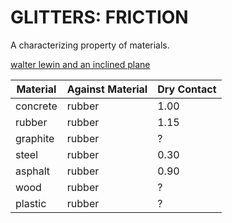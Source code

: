 # GLITTERS: FRICTION

A characterizing property of materials. 

[walter lewin and an inclined plane](https://youtu.be/cB8GNQuyMPc)

| Material | Against Material | Dry Contact |
|----------|------------------|-------------|
| concrete | rubber           | 1.00        |
| rubber   | rubber           | 1.15        |
| graphite | rubber           | ?           |
| steel    | rubber           | 0.30        |
| asphalt  | rubber           | 0.90        |
| wood     | rubber           | ?           |
| plastic  | rubber           | ?           |

